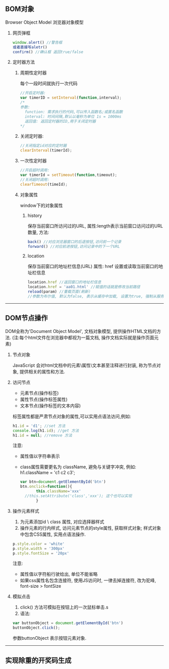 ## BOM对象

Browser Object Model 浏览器对象模型

1. 网页弹框

   ```js
   window.alert() //警告框
   或者直接写aletr()
   confirm() //确认框 返回true/false
   ```

2. 定时器方法

   1. 周期性定时器

      每个一段时间就执行一次代码

      ```js
      //开启定时器:
      var timerID = setInterval(function,interval);
      /*
      参数:
        function: 需求执行的代码,可以传入函数名;或匿名函数
        interval: 时间间隔,默认以毫秒为单位 1s = 1000ms
        返回值: 返回定时器的ID,用于关闭定时器
      */
      ```

   2. 关闭定时器:

      ```js
      //关闭指定id对应的定时器
      clearInterval(timerId);
      ```

   3. 一次性定时器

      ```js
      //开启超时调用:
      var timerId = setTimeout(function,timeout);
      //关闭超时调用:
      clearTimeout(timeId);
      ```

   4. 对象属性

      window下的对象属性

      1. history

         保存当前窗口所访问过的URL, 属性:length表示当前窗口访问过的URL数量, 方法:

         ```js
         back() //对应浏览器窗口的后退按钮,访问前一个记录
         forward() //对应前进按钮,访问记录中的下一个URL
         ```

      2. location

         保存当前窗口的地址栏信息(URL)  属性: href 设置或读取当前窗口的地址栏信息

         ```js
         location.href //返回窗口的地址栏信息
         location.href = 'aa01.html' //赋值的话就是修改当前路径
         reload(param) //重载页面(刷新)
         //参数为布尔值, 默认为false, 表示从缓存中加载, 设置为true, 强制从服务器根目录加载
         ```

---

## DOM节点操作

DOM全称为'Document Object Model', 文档对象模型, 提供操作HTML文档的方法. (注:每个html文件在浏览器中都视为一篇文档, 操作文档实际就是操作页面元素)

1. 节点对象

   JavaScript 会对html文档中的元素\属性\文本甚至注释进行封装, 称为节点对象, 提供相关的属性和方法.

2. 访问节点

   * 元素节点(操作标签)
   * 属性节点(操作标签属性)
   * 文本节点(操作标签的文本内容)

   标签属性都是严肃节点对象的属性,可以实用点语法访问,例如:

   ```js
   h1.id = 'd1'; //set 方法
   console.log(h1.id); //get 方法
   h1.id = null; //remove 方法
   ```

   注意:

   * 属性值以字符串表示

   * class属性需要更名为 className, 避免与关键字冲突, 例如: h1.className = 'c1 c2 c3';

     ```js
     var btn=document.getElementById('btn')
     btn.onclick=function(){
     		this.className='xxx'
       //this.setAttribute('class','xxx'); 这个也可以实现
     		}
     ```

     

3. 操作元素样式

   1. 为元素添加id \ class 属性, 对应选择器样式
   2. 操作元素的行内样式, 访问元素节点的style属性, 获取样式对象; 样式对象中包含CSS属性, 实用点语法操作. 

   ```js
   p.style.color = 'white'
   p.style.width = '300px'
   p.style.fontSize = '20px'
   ```

   注意:

   * 属性值以字符船行驶给出, 单位不能省略
   * 如果css属性名包含连接符, 使用JS访问时, 一律去掉连接符, 改为驼峰, font-size > fontSize

4. 模拟点击

   1. click() 方法可模拟在按钮上的一次鼠标单击.s
   2. 语法:

   ```js
   var buttonObject = document.getElementById('btn')
   buttonObject.click();
   ```

   参数buttonObject 表示按钮元素对象. 

---

## 实现除重的开奖码生成

